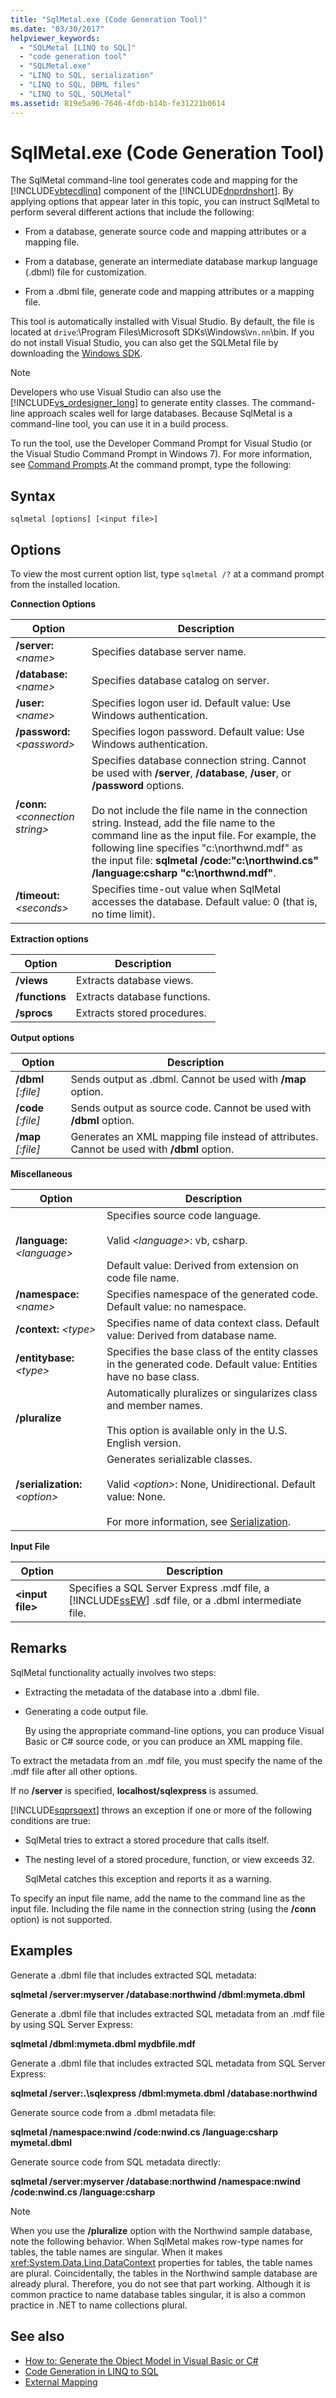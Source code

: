 ```yaml
---
title: "SqlMetal.exe (Code Generation Tool)"
ms.date: "03/30/2017"
helpviewer_keywords: 
  - "SQLMetal [LINQ to SQL]"
  - "code generation tool"
  - "SQLMetal.exe"
  - "LINQ to SQL, serialization"
  - "LINQ to SQL, DBML files"
  - "LINQ to SQL, SQLMetal"
ms.assetid: 819e5a96-7646-4fdb-b14b-fe31221b0614
---
```

# SqlMetal.exe (Code Generation Tool)
The SqlMetal command-line tool generates code and mapping for the [!INCLUDE[vbtecdlinq](../../../includes/vbtecdlinq-md.md)] component of the [!INCLUDE[dnprdnshort](../../../includes/dnprdnshort-md.md)]. By applying options that appear later in this topic, you can instruct SqlMetal to perform several different actions that include the following:  
  
-   From a database, generate source code and mapping attributes or a mapping file.  
  
-   From a database, generate an intermediate database markup language (.dbml) file for customization.  
  
-   From a .dbml file, generate code and mapping attributes or a mapping file.  
  
 This tool is automatically installed with Visual Studio. By default, the file is located at `drive`:\Program Files\Microsoft SDKs\Windows\v`n.nn`\bin. If you do not install Visual Studio, you can also get the SQLMetal file by downloading the [Windows SDK](https://go.microsoft.com/fwlink/?LinkId=142225).  
  
> [!NOTE]
>  Developers who use Visual Studio can also use the [!INCLUDE[vs_ordesigner_long](../../../includes/vs-ordesigner-long-md.md)] to generate entity classes. The command-line approach scales well for large databases. Because SqlMetal is a command-line tool, you can use it in a build process.  
  
 To run the tool, use the Developer Command Prompt for Visual Studio (or the Visual Studio Command Prompt in Windows 7). For more information, see [Command Prompts](../../../docs/framework/tools/developer-command-prompt-for-vs.md).At the command prompt, type the following:  
  
## Syntax  
  
```  
sqlmetal [options] [<input file>]  
```  
  
## Options  
 To view the most current option list, type `sqlmetal /?` at a command prompt from the installed location.  
  
 **Connection Options**  
  
|Option|Description|  
|------------|-----------------|  
|**/server:** *\<name>*|Specifies database server name.|  
|**/database:** *\<name>*|Specifies database catalog on server.|  
|**/user:** *\<name>*|Specifies logon user id. Default value: Use Windows authentication.|  
|**/password:** *\<password>*|Specifies logon password. Default value: Use Windows authentication.|  
|**/conn:** *\<connection string>*|Specifies database connection string. Cannot be used with **/server**, **/database**, **/user**, or **/password** options.<br /><br /> Do not include the file name in the connection string. Instead, add the file name to the command line as the input file. For example, the following line specifies "c:\northwnd.mdf" as the input file: **sqlmetal /code:"c:\northwind.cs" /language:csharp "c:\northwnd.mdf"**.|  
|**/timeout:** *\<seconds>*|Specifies time-out value when SqlMetal accesses the database. Default value: 0 (that is, no time limit).|  
  
 **Extraction options**  
  
|Option|Description|  
|------------|-----------------|  
|**/views**|Extracts database views.|  
|**/functions**|Extracts database functions.|  
|**/sprocs**|Extracts stored procedures.|  
  
 **Output options**  
  
|Option|Description|  
|------------|-----------------|  
|**/dbml** *[:file]*|Sends output as .dbml. Cannot be used with **/map** option.|  
|**/code** *[:file]*|Sends output as source code. Cannot be used with **/dbml** option.|  
|**/map** *[:file]*|Generates an XML mapping file instead of attributes. Cannot be used with **/dbml** option.|  
  
 **Miscellaneous**  
  
|Option|Description|  
|------------|-----------------|  
|**/language:** *\<language>*|Specifies source code language.<br /><br /> Valid *\<language>*: vb, csharp.<br /><br /> Default value: Derived from extension on code file name.|  
|**/namespace:** *\<name>*|Specifies namespace of the generated code. Default value: no namespace.|  
|**/context:** *\<type>*|Specifies name of data context class. Default value: Derived from database name.|  
|**/entitybase:** *\<type>*|Specifies the base class of the entity classes in the generated code. Default value: Entities have no base class.|  
|**/pluralize**|Automatically pluralizes or singularizes class and member names.<br /><br /> This option is available only in the U.S. English version.|  
|**/serialization:** *\<option>*|Generates serializable classes.<br /><br /> Valid *\<option>*: None, Unidirectional. Default value: None.<br /><br /> For more information, see [Serialization](../../../docs/framework/data/adonet/sql/linq/serialization.md).|  
  
 **Input File**  
  
|Option|Description|  
|------------|-----------------|  
|**\<input file>**|Specifies a SQL Server Express .mdf file, a [!INCLUDE[ssEW](../../../includes/ssew-md.md)] .sdf file, or a .dbml intermediate file.|  
  
## Remarks  
 SqlMetal functionality actually involves two steps:  
  
-   Extracting the metadata of the database into a .dbml file.  
  
-   Generating a code output file.  
  
     By using the appropriate command-line options, you can produce Visual Basic or C# source code, or you can produce an XML mapping file.  
  
 To extract the metadata from an .mdf file, you must specify the name of the .mdf file after all other options.  
  
 If no **/server** is specified, **localhost/sqlexpress** is assumed.  
  
 [!INCLUDE[sqprsqext](../../../includes/sqprsqext-md.md)] throws an exception if one or more of the following conditions are true:  
  
-   SqlMetal tries to extract a stored procedure that calls itself.  
  
-   The nesting level of a stored procedure, function, or view exceeds 32.  
  
     SqlMetal catches this exception and reports it as a warning.  
  
 To specify an input file name, add the name to the command line as the input file. Including the file name in the connection string (using the **/conn** option) is not supported.  
  
## Examples  
 Generate a .dbml file that includes extracted SQL metadata:  
  
 **sqlmetal /server:myserver /database:northwind /dbml:mymeta.dbml**  
  
 Generate a .dbml file that includes extracted SQL metadata from an .mdf file by using SQL Server Express:  
  
 **sqlmetal /dbml:mymeta.dbml mydbfile.mdf**  
  
 Generate a .dbml file that includes extracted SQL metadata from SQL Server Express:  
  
 **sqlmetal /server:.\sqlexpress /dbml:mymeta.dbml /database:northwind**  
  
 Generate source code from a .dbml metadata file:  
  
 **sqlmetal /namespace:nwind /code:nwind.cs /language:csharp mymetal.dbml**  
  
 Generate source code from SQL metadata directly:  
  
 **sqlmetal /server:myserver /database:northwind /namespace:nwind /code:nwind.cs /language:csharp**  
  
> [!NOTE]
>  When you use the **/pluralize** option with the Northwind sample database, note the following behavior. When SqlMetal makes row-type names for tables, the table names are singular. When it makes <xref:System.Data.Linq.DataContext> properties for tables, the table names are plural. Coincidentally, the tables in the Northwind sample database are already plural. Therefore, you do not see that part working. Although it is common practice to name database tables singular, it is also a common practice in .NET to name collections plural.  
  
## See also
- [How to: Generate the Object Model in Visual Basic or C#](../../../docs/framework/data/adonet/sql/linq/how-to-generate-the-object-model-in-visual-basic-or-csharp.md)
- [Code Generation in LINQ to SQL](../../../docs/framework/data/adonet/sql/linq/code-generation-in-linq-to-sql.md)
- [External Mapping](../../../docs/framework/data/adonet/sql/linq/external-mapping.md)
